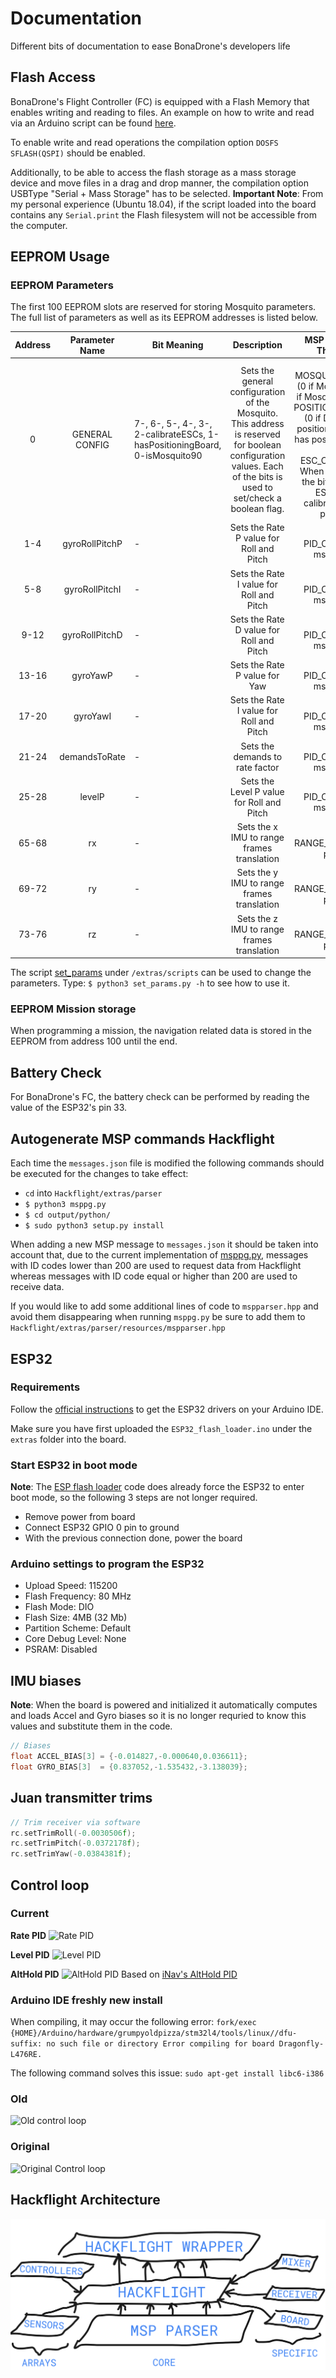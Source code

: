 # Documentation
Different bits of documentation to ease BonaDrone's developers life

## Flash Access

BonaDrone's Flight Controller (FC) is equipped with a Flash Memory that enables writing and reading to files. An example on how to write and read via an Arduino script can be found [here](https://github.com/kriswiner/Dragonfly/blob/master/SDIOCardReader/ReadWrite.ino).

To enable write and read operations the compilation option `DOSFS SFLASH(QSPI)` should be enabled.

Additionally, to be able to access the flash storage as a mass storage device and move files in a drag and drop manner, the compilation option USBType "Serial + Mass Storage" has to be selected. **Important Note**: From my personal experience (Ubuntu 18.04), if the script loaded into the board contains any `Serial.print` the Flash filesystem will not be accessible from the computer.

## EEPROM Usage

### EEPROM Parameters

The first 100 EEPROM slots are reserved for storing Mosquito parameters. The full list of parameters as well as its EEPROM addresses is listed below.

| Address |  Parameter Name | Bit Meaning                                                                     |                                                                            Description                                                                            |                                                                                                                   MSP Message ID That sets it                                                                                                                  |
|:-------:|:---------------:|---------------------------------------------------------------------------------|:-----------------------------------------------------------------------------------------------------------------------------------------------------------------:|:--------------------------------------------------------------------------------------------------------------------------------------------------------------------------------------------------------------------------------------------------------------:|
|    0    | GENERAL CONFIG  | 7-,  6-,  5-,  4-,  3-,  2-calibrateESCs, 1-hasPositioningBoard, 0-isMosquito90 | Sets the general configuration of the Mosquito. This address is reserved for boolean configuration values. Each of the bits is used to set/check a boolean flag.  | 223-MOSQUITO_VERSION: (0 if Mosquito 150, 1 if Mosquito 90) 225-POSITIONING_BOARD: (0 if Doesn't have positioning board    1 if has positioning board) 24-ESC_CALIBRATION: When received sets the bit to 1 and the ESCs will be calibrated   on next power up. |
|   1-4   |  gyroRollPitchP |                                        -                                        | Sets the Rate P value for Roll and Pitch                                                                                                                          | 224-PID_CONSTANTS: msg param 0                                                                                                                                                                                                                                 |
|   5-8   |  gyroRollPitchI |                                        -                                        | Sets the Rate I value for Roll and Pitch                                                                                                                          | 224-PID_CONSTANTS: msg param 1                                                                                                                                                                                                                                 |
|   9-12  |  gyroRollPitchD |                                        -                                        | Sets the Rate D value for Roll and Pitch                                                                                                                          | 224-PID_CONSTANTS: msg param 2                                                                                                                                                                                                                                 |
|  13-16  |     gyroYawP    |                                        -                                        | Sets the Rate P value for Yaw                                                                                                                                     | 224-PID_CONSTANTS: msg param 3                                                                                                                                                                                                                                 |
|  17-20  |     gyroYawI    |                                        -                                        | Sets the Rate I value for Roll and Pitch                                                                                                                          | 224-PID_CONSTANTS: msg param 4                                                                                                                                                                                                                                 |
|  21-24  |  demandsToRate  |                                        -                                        | Sets the demands to rate factor                                                                                                                                   | 224-PID_CONSTANTS: msg param 5                                                                                                                                                                                                                                 |
|  25-28  |      levelP     |                                        -                                        | Sets the Level P value for Roll and Pitch                                                                                                                         | 224-PID_CONSTANTS: msg param 6                                                                                                                                                                                                                                 |
| 65-68   |        rx       |                                        -                                        | Sets the x IMU to range frames translation                                                                                                                        | 221-RANGE_PARAMS: msg param 0                                                                                                                                                                                                                                  |
| 69-72   |        ry       |                                        -                                        | Sets the y IMU to range frames translation                                                                                                                        | 221-RANGE_PARAMS: msg param 1                                                                                                                                                                                                                                  |
| 73-76   |        rz       |                                        -                                        | Sets the z IMU to range frames translation                                                                                                                        | 221-RANGE_PARAMS: msg param 2                                                                                                                                                                                                                                  |

The script [set_params](https://github.com/BonaDrone/documentation/blob/master/extras/scripts/set_params.py) under `/extras/scripts` can be used to change the parameters. Type:
`$ python3 set_params.py -h`
to see how to use it.

### EEPROM Mission storage

When programming a mission, the navigation related data is stored in the EEPROM from address 100 until the end.

## Battery Check
For BonaDrone's FC, the battery check can be performed by reading the value of the ESP32's pin 33.


## Autogenerate MSP commands Hackflight

Each time the `messages.json` file is modified the following commands should be executed for the changes to take effect:
* `cd` into `Hackflight/extras/parser`
* `$ python3 msppg.py`
* `$ cd output/python/`
* `$ sudo python3 setup.py install`

When adding a new MSP message to `messages.json` it should be taken into account that, due to the current implementation of [msppg.py](https://github.com/BonaDrone/Hackflight/blob/master/extras/parser/msppg.py), messages with ID codes lower than 200 are used to request data from Hackflight whereas messages with ID code equal or higher than 200 are used to receive data.  

If you would like to add some additional lines of code to `mspparser.hpp` and avoid them disappearing when running `msppg.py` be sure to add them to `Hackflight/extras/parser/resources/mspparser.hpp`  

## ESP32 

### Requirements

Follow the [official instructions](https://github.com/espressif/arduino-esp32/blob/master/docs/arduino-ide/boards_manager.md) to get the ESP32 drivers on your Arduino IDE.

Make sure you have first uploaded the `ESP32_flash_loader.ino` under the `extras` folder into the board.

### Start ESP32 in boot mode

**Note**: The [ESP flash loader](https://github.com/BonaDrone/ESP32-Sketchs/blob/master/extras/ESP32_flash_loader/ESP32_flash_loader.ino) code does already force the ESP32 to enter boot mode, so the following 3 steps are not longer required.

* Remove power from board
* Connect ESP32 GPIO 0 pin to ground
* With the previous connection done, power the board

### Arduino settings to program the ESP32

* Upload Speed: 115200
* Flash Frequency: 80 MHz
* Flash Mode: DIO
* Flash Size: 4MB (32 Mb)
* Partition Scheme: Default
* Core Debug Level: None
* PSRAM: Disabled


## IMU biases

**Note**: When the board is powered and initialized it automatically computes and loads Accel and Gyro biases so it is no longer requried to know this values and substitute them in the code.

```C
// Biases
float ACCEL_BIAS[3] = {-0.014827,-0.000640,0.036611};
float GYRO_BIAS[3]  = {0.837052,-1.535432,-3.138039};
```

## Juan transmitter trims

```C
// Trim receiver via software
rc.setTrimRoll(-0.0030506f);
rc.setTrimPitch(-0.0372178f);
rc.setTrimYaw(-0.0384381f);
```

## Control loop

### Current
**Rate PID**
![Rate PID](extras/rate-pid.png)

**Level PID**
![Level PID](extras/level-pid.png)

**AltHold PID**
![AltHold PID](extras/althold-pid.png)
Based on [iNav's AltHold PID](https://github.com/iNavFlight/inav/wiki/Developer-info)

### Arduino IDE freshly new install
When compiling, it may occur the following error: 
`fork/exec {HOME}/Arduino/hardware/grumpyoldpizza/stm32l4/tools/linux//dfu-suffix: no such file or directory
Error compiling for board Dragonfly-L476RE.`

The following command solves this issue: `sudo apt-get install libc6-i386`


### Old
![Old control loop](extras/PID-modified.png)

### Original
![Original Control loop](extras/PID-Loop-Original.png)

## Hackflight Architecture
![ARchitecture](extras/hackflight_arch.png)
